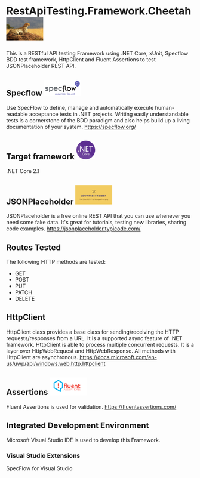 # RestApiTesting.Framework.Cheetah  <img src ="RestApiTesting.Framework.Cheetah/images/cheetah.jpg" width=99>
This is a RESTful API testing Framework using .NET Core, xUnit, Specflow BDD test framework, HttpClient and Fluent Assertions to test JSONPlaceholder REST API.

## Specflow  <img src ="RestApiTesting.Framework.Cheetah/images/specflow.png" width=99>
Use SpecFlow to define, manage and automatically execute human-readable acceptance tests in .NET projects. Writing easily understandable tests is a cornerstone of the BDD paradigm and also helps build up a living documentation of your system. https://specflow.org/

## Target framework  <img src ="RestApiTesting.Framework.Cheetah/images/netcore.png" width=50>
.NET Core 2.1

## JSONPlaceholder  <img src ="RestApiTesting.Framework.Cheetah/images/JSONPlaceholder.jpg" width=99>
JSONPlaceholder is a free online REST API that you can use whenever you need some fake data. It's great for tutorials, testing new libraries, sharing code examples.
https://jsonplaceholder.typicode.com/

## Routes Tested
The following HTTP methods are tested:
* GET
* POST
* PUT
* PATCH
* DELETE

## HttpClient
HttpClient class provides a base class for sending/receiving the HTTP requests/responses from a URL. It is a supported async feature of .NET framework. HttpClient is able to process multiple concurrent requests. It is a layer over HttpWebRequest and HttpWebResponse. All methods with HttpClient are asynchronous.
https://docs.microsoft.com/en-us/uwp/api/windows.web.http.httpclient

## Assertions <img src ="RestApiTesting.Framework.Cheetah/images/fluentassertions.png" width=99>
Fluent Assertions is used for validation.
https://fluentassertions.com/ 

## Integrated Development Environment
Microsoft Visual Studio IDE is used to develop this Framework.
### Visual Studio Extensions
SpecFlow for Visual Studio
